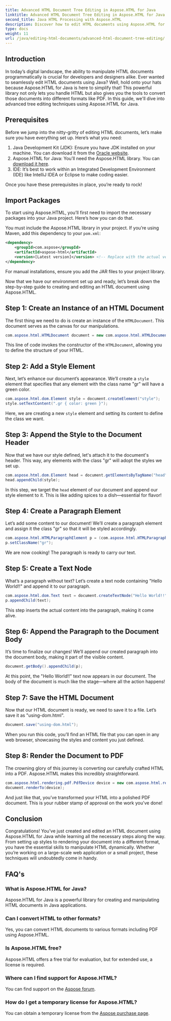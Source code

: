 ```yaml
---
title: Advanced HTML Document Tree Editing in Aspose.HTML for Java
linktitle: Advanced HTML Document Tree Editing in Aspose.HTML for Java
second_title: Java HTML Processing with Aspose.HTML
description: Discover how to edit HTML documents using Aspose.HTML for Java with this step-by-step guide, including creating styles, paragraphs, and converting to PDF.
type: docs
weight: 11
url: /java/editing-html-documents/advanced-html-document-tree-editing/
---
```

## Introduction

In today’s digital landscape, the ability to manipulate HTML documents programmatically is crucial for developers and designers alike. Ever wanted to seamlessly edit HTML documents using Java? Well, hold onto your hats because Aspose.HTML for Java is here to simplify that! This powerful library not only lets you handle HTML but also gives you the tools to convert those documents into different formats like PDF. In this guide, we'll dive into advanced tree editing techniques using Aspose.HTML for Java.

## Prerequisites

Before we jump into the nitty-gritty of editing HTML documents, let’s make sure you have everything set up. Here’s what you need:
1. Java Development Kit (JDK): Ensure you have JDK installed on your machine. You can download it from the [Oracle website](https://www.oracle.com/java/technologies/javase-jdk11-downloads.html).
2. Aspose.HTML for Java: You’ll need the Aspose.HTML library. You can [download it here](https://releases.aspose.com/html/java/).
3. IDE: It’s best to work within an Integrated Development Environment (IDE) like IntelliJ IDEA or Eclipse to make coding easier.

Once you have these prerequisites in place, you’re ready to rock!

## Import Packages
To start using Aspose.HTML, you’ll first need to import the necessary packages into your Java project. Here’s how you can do that.

You must include the Aspose.HTML library in your project. If you’re using Maven, add this dependency to your `pom.xml`:

```xml
<dependency>
    <groupId>com.aspose</groupId>
    <artifactId>aspose-html</artifactId>
    <version>[Latest version]</version> <!-- Replace with the actual version -->
</dependency>
```

For manual installations, ensure you add the JAR files to your project library.

Now that we have our environment set up and ready, let’s break down the step-by-step guide to creating and editing an HTML document using Aspose.HTML.

## Step 1: Create an Instance of an HTML Document

The first thing we need to do is create an instance of the `HTMLDocument`. This document serves as the canvas for our manipulations.

```java
com.aspose.html.HTMLDocument document = new com.aspose.html.HTMLDocument();
```

This line of code invokes the constructor of the `HTMLDocument`, allowing you to define the structure of your HTML.

## Step 2: Add a Style Element

Next, let’s enhance our document’s appearance. We’ll create a `style` element that specifies that any element with the class name "gr" will have a green color.

```java
com.aspose.html.dom.Element style = document.createElement("style");
style.setTextContent(".gr { color: green }");
```

Here, we are creating a new `style` element and setting its content to define the class we want.

## Step 3: Append the Style to the Document Header

Now that we have our style defined, let's attach it to the document's header. This way, any elements with the class "gr" will adopt the styles we set up.

```java
com.aspose.html.dom.Element head = document.getElementsByTagName("head").get_Item(0);
head.appendChild(style);
```

In this step, we target the `head` element of our document and append our style element to it. This is like adding spices to a dish—essential for flavor!

## Step 4: Create a Paragraph Element

Let’s add some content to our document! We’ll create a paragraph element and assign it the class "gr" so that it will be styled accordingly.

```java
com.aspose.html.HTMLParagraphElement p = (com.aspose.html.HTMLParagraphElement) document.createElement("p");
p.setClassName("gr");
```

We are now cooking! The paragraph is ready to carry our text.

## Step 5: Create a Text Node

What’s a paragraph without text? Let’s create a text node containing "Hello World!!" and append it to our paragraph.

```java
com.aspose.html.dom.Text text = document.createTextNode("Hello World!!");
p.appendChild(text);
```

This step inserts the actual content into the paragraph, making it come alive.

## Step 6: Append the Paragraph to the Document Body

It’s time to finalize our changes! We’ll append our created paragraph into the document body, making it part of the visible content.

```java
document.getBody().appendChild(p);
```

At this point, the "Hello World!!" text now appears in our document. The body of the document is much like the stage—where all the action happens!

## Step 7: Save the HTML Document

Now that our HTML document is ready, we need to save it to a file. Let’s save it as "using-dom.html".

```java
document.save("using-dom.html");
```

When you run this code, you’ll find an HTML file that you can open in any web browser, showcasing the styles and content you just defined.

## Step 8: Render the Document to PDF

The crowning glory of this journey is converting our carefully crafted HTML into a PDF. Aspose.HTML makes this incredibly straightforward.

```java
com.aspose.html.rendering.pdf.PdfDevice device = new com.aspose.html.rendering.pdf.PdfDevice("using-dom.pdf");
document.renderTo(device);
```

And just like that, you’ve transformed your HTML into a polished PDF document. This is your rubber stamp of approval on the work you’ve done!

## Conclusion
Congratulations! You’ve just created and edited an HTML document using Aspose.HTML for Java while learning all the necessary steps along the way. From setting up styles to rendering your document into a different format, you have the essential skills to manipulate HTML dynamically. Whether you’re working on a large-scale web application or a small project, these techniques will undoubtedly come in handy.


## FAQ's

### What is Aspose.HTML for Java?
Aspose.HTML for Java is a powerful library for creating and manipulating HTML documents in Java applications.
### Can I convert HTML to other formats?
Yes, you can convert HTML documents to various formats including PDF using Aspose.HTML.
### Is Aspose.HTML free?
Aspose.HTML offers a free trial for evaluation, but for extended use, a license is required.
### Where can I find support for Aspose.HTML?
You can find support on the [Aspose forum](https://forum.aspose.com/c/html/29).
### How do I get a temporary license for Aspose.HTML?
You can obtain a temporary license from the [Aspose purchase page](https://purchase.aspose.com/temporary-license/).

